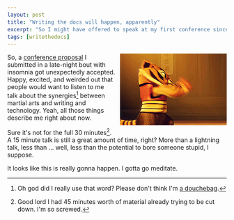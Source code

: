 ```yaml
---
layout: post
title: "Writing the docs will happen, apparently"
excerpt: "So I might have offered to speak at my first conference since university..."
tags: [writethedocs]
---
```


<img src="/images/kungfu-panda-tigress-baby.gif" alt="Tigress from Kung Fu Panda, as a baby martial artist" style="float:right;PADDING-LEFT: 10px;PADDING-BOTTOM: 10px"> So, a [conference proposal](http://www.writethedocs.org//conf/na/2015/speakers/#speaker-gwalli) I submitted in a late-night bout with insomnia got unexpectedly accepted. Happy, excited, and weirded out that people would want to listen to me talk about the synergies[^1] between martial arts and writing and technology. Yeah, all those things describe me right about now.

Sure it's not for the full 30 minutes[^2]. A 15 minute talk is still a great amount of time, right? More than a lightning talk, less than ... well, less than the potential to bore someone stupid, I suppose.

It looks like this is really gonna happen. I gotta go meditate.

[^1]: Oh god did I really use that word? Please don't think I'm [a douchebag](http://unsuck-it.com/synergy/).
[^2]: Good lord I had 45 minutes worth of material already trying to be cut down. I'm so screwed.
